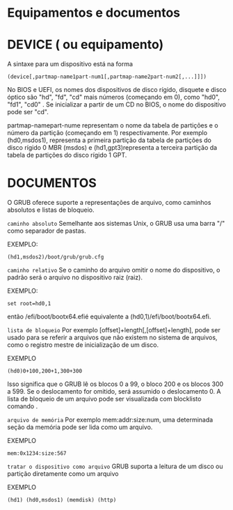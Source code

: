 # Equipamentos e documentos

# DEVICE ( ou equipamento)

A sintaxe para um dispositivo está na forma

```grub
(device[,partmap-name1part-num1[,partmap-name2part-num2[,...]]])
```

No BIOS e UEFI, os nomes dos dispositivos de disco rígido, disquete e disco óptico são "hd", "fd", "cd" mais números (começando em 0), como "hd0", "fd1", "cd0" . Se inicializar a partir de um CD no BIOS, o nome do dispositivo pode ser "cd".

partmap-namepart-nume representam o nome da tabela de partições e o número da partição (começando em 1) respectivamente. Por exemplo (hd0,msdos1), representa a primeira partição da tabela de partições do disco rígido 0 MBR (msdos) e (hd1,gpt3)representa a terceira partição da tabela de partições do disco rígido 1 GPT.

# DOCUMENTOS

O GRUB oferece suporte a representações de arquivo, como caminhos absolutos e listas de bloqueio.

`caminho absoluto`
Semelhante aos sistemas Unix, o GRUB usa uma barra "/" como separador de pastas.

EXEMPLO:
```grub
(hd1,msdos2)/boot/grub/grub.cfg
```

`caminho relativo`
Se o caminho do arquivo omitir o nome do dispositivo, o padrão será o arquivo no dispositivo raiz (raiz).

EXEMPLO:
```grub
set root=hd0,1
```
então /efi/boot/bootx64.efié equivalente a (hd0,1)/efi/boot/bootx64.efi.

`lista de bloqueio`
Por exemplo [offset]+length[,[offset]+length], pode ser usado para se referir a arquivos que não existem no sistema de arquivos, como o registro mestre de inicialização de um disco.

EXEMPLO
```grub
(hd0)0+100,200+1,300+300
```
Isso significa que o GRUB lê os blocos 0 a 99, o bloco 200 e os blocos 300 a 599. Se o deslocamento for omitido, será assumido o deslocamento 0. A lista de bloqueio de um arquivo pode ser visualizada com blocklisto comando .

`arquivo de memória`
Por exemplo mem:addr:size:num, uma determinada seção da memória pode ser lida como um arquivo.

EXEMPLO
```grub
mem:0x1234:size:567
```

`tratar o dispositivo como arquivo`
GRUB suporta a leitura de um disco ou partição diretamente como um arquivo

EXEMPLO
```grub
(hd1) (hd0,msdos1) (memdisk) (http)
```
